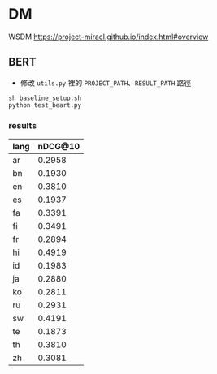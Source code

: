 # DM
WSDM https://project-miracl.github.io/index.html#overview
## BERT
+ 修改 `utils.py` 裡的 `PROJECT_PATH`、`RESULT_PATH` 路徑
```
sh baseline_setup.sh
python test_beart.py
```
### results
|lang|nDCG@10|
|-|-|
|ar|0.2958|
|bn|0.1930|
|en|0.3810|
|es|0.1937|
|fa|0.3391|
|fi|0.3491|
|fr|0.2894|
|hi|0.4919|
|id|0.1983|
|ja|0.2880|
|ko|0.2811|
|ru|0.2931|
|sw|0.4191|
|te|0.1873|
|th|0.3810|
|zh|0.3081|
